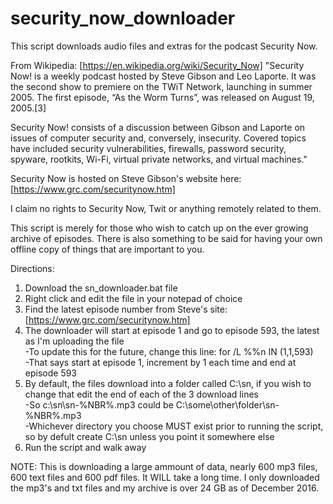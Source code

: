 # security_now_downloader
This script downloads audio files and extras for the podcast Security Now.

From Wikipedia: [https://en.wikipedia.org/wiki/Security_Now]
"Security Now! is a weekly podcast hosted by Steve Gibson and Leo Laporte. It was the second show to premiere on the TWiT Network, launching in summer 2005. The first episode, “As the Worm Turns”, was released on August 19, 2005.[3]

Security Now! consists of a discussion between Gibson and Laporte on issues of computer security and, conversely, insecurity. Covered topics have included security vulnerabilities, firewalls, password security, spyware, rootkits, Wi-Fi, virtual private networks, and virtual machines."

Security Now is hosted on Steve Gibson's website here: [https://www.grc.com/securitynow.htm]

I claim no rights to Security Now, Twit or anything remotely related to them.

This script is merely for those who wish to catch up on the ever growing archive of episodes. There is also something to be said for having your own offline copy of things that are important to you.

Directions:  
1) Download the sn_downloader.bat file  
2) Right click and edit the file in your notepad of choice  
3) Find the latest episode number from Steve's site: [https://www.grc.com/securitynow.htm]  
4) The downloader will start at episode 1 and go to episode 593, the latest as I'm uploading the file  
    -To update this for the future, change this line: for /L %%n IN (1,1,593)  
    -That says start at episode 1, increment by 1 each time and end at episode 593  
5) By default, the files download into a folder called C:\sn, if you wish to change that edit the end of each of the 3 download lines  
    -So c:\sn\sn-%NBR%.mp3 could be C:\some\other\folder\sn-%NBR%.mp3  
    -Whichever directory you choose MUST exist prior to running the script, so by defult create C:\sn unless you point it somewhere else  
6) Run the script and walk away  
    
NOTE: This is downloading a large ammount of data, nearly 600 mp3 files, 600 text files and 600 pdf files. It WILL take a long time.
      I only downloaded the mp3's and txt files and my archive is over 24 GB as of December 2016.
